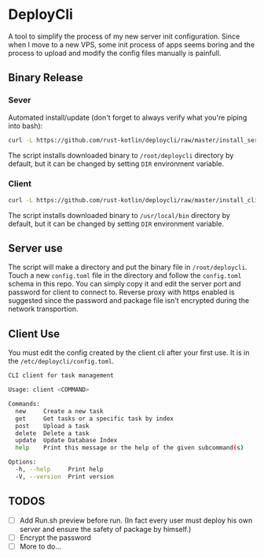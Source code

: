 # DeployCli
A tool to simplify the process of my new server init configuration.
Since when I move to a new VPS, some init process of apps seems boring and the process to upload and modify the config files manually is painfull.
## Binary Release
### Sever
Automated install/update  (don't forget to always verify what you're piping into bash):

```sh
curl -L https://github.com/rust-kotlin/deploycli/raw/master/install_server.sh | bash
```
The script installs downloaded binary to `/root/deploycli` directory by default, but it can be changed by setting `DIR` environment variable.

### Client

```sh
curl -L https://github.com/rust-kotlin/deploycli/raw/master/install_client.sh | bash
```
The script installs downloaded binary to `/usr/local/bin` directory by default, but it can be changed by setting `DIR` environment variable.

## Server use
The script will make a directory and put the binary file in `/root/deploycli`. Touch a new `config.toml` file in the directory and follow the `config.toml` schema in this repo. You can simply copy it and edit the server port and password for client to connect to. Reverse proxy with https enabled is suggested since the password and package file isn't encrypted during the network transportion.

## Client Use
You must edit the config created by the client cli after your first use. It is in the `/etc/deploycli/config.toml`.
```bash
CLI client for task management

Usage: client <COMMAND>

Commands:
  new     Create a new task
  get     Get tasks or a specific task by index
  post    Upload a task
  delete  Delete a task
  update  Update Database Index
  help    Print this message or the help of the given subcommand(s)

Options:
  -h, --help     Print help
  -V, --version  Print version
```

## TODOS
- [ ] Add Run.sh preview before run. (In fact every user must deploy his own server and ensure the safety of package by himself.)
- [ ] Encrypt the password
- [ ] More to do...
